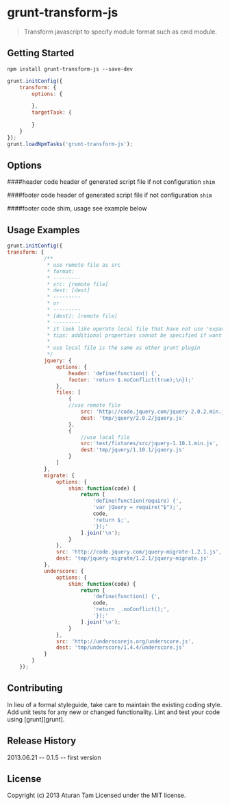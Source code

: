 # grunt-transform-js
> Transform javascript to specify module format such as cmd module.

## Getting Started
```shell
npm install grunt-transform-js --save-dev
```
```js
grunt.initConfig({
	transform: {
		options: {

		},
		targetTask: {

		}
	}
});
grunt.loadNpmTasks('grunt-transform-js');
```

## Options

####header
code header of generated script file if not configuration `shim`

####footer
code header of generated script file if not configuration `shim`

####footer
code shim, usage see example below


## Usage Examples
```js
grunt.initConfig({
transform: {
			/**
			 * use remote file as src
			 * format:
			 * ---------
			 * src: [remote file]
			 * dest: [dest]
			 * ---------
			 * or
			 * ---------
			 * [dest]: [remote file]
			 * ---------
			 * it look like operate local file that have not use 'expand'
			 * tips: additional properties cannot be specified if want to src form remote file
			 *
			 * use local file is the same as other grunt plugin
			 */
			jquery: {
				options: {
					header: 'define(function() {',
					footer: 'return $.noConflict(true);\n});'
				},
				files: [
					{
					//use remote file
						src: 'http://code.jquery.com/jquery-2.0.2.min.js',
						dest: 'tmp/jquery/2.0.2/jquery.js'
					},
					{
						//use local file
						src:'test/fixtures/src/jquery-1.10.1.min.js',
						dest:'tmp/jquery/1.10.1/jquery.js'
					}
				]
			},
			migrate: {
				options: {
					shim: function(code) {
						return [
							'define(function(require) {',
							'var jQuery = require("$");',
							code,
							'return $;',
							'});'
						].join('\n');
					}
				},
				src: 'http://code.jquery.com/jquery-migrate-1.2.1.js',
				dest: 'tmp/jquery-migrate/1.2.1/jquery-migrate.js'
			},
			underscore: {
				options: {
					shim: function(code) {
						return [
							'define(function() {',
							code,
							'return _.noConflict();',
							'});'
						].join('\n');
					}
				},
				src: 'http://underscorejs.org/underscore.js',
				dest: 'tmp/underscore/1.4.4/underscore.js'
			}
		}
	});
```

## Contributing
In lieu of a formal styleguide, take care to maintain the existing coding style. Add unit tests for any new or changed functionality. Lint and test your code using [grunt][grunt].

## Release History
2013.06.21 -- 0.1.5 -- first version

## License
Copyright (c) 2013 Aturan Tam
Licensed under the MIT license.
